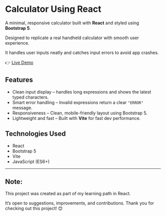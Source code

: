 # Calculator Using React

A minimal, responsive calculator built with **React** and styled using **Bootstrap 5**.

Designed to replicate a real handheld calculator with smooth user experience.

It handles user inputs neatly and catches input errors to avoid app crashes.

👉 [Live Demo](https://FarsanaPH.github.io/react-calculator)


## Features

- Clean input display – handles long expressions and shows the latest typed characters.
- Smart error handling – Invalid expressions return a clear `"ERROR"` message.
- Responsiveness – Clean, mobile-friendly layout using Bootstrap 5.
- Lightweight and fast – Built with **Vite** for fast dev performance.


## Technologies Used

- React
- Bootstrap 5
- Vite
- JavaScript (ES6+)

---

## Note:

This project was created as part of my learning path in React.  

It’s open to suggestions, improvements, and contributions. Thank you for checking out this project! 😊
